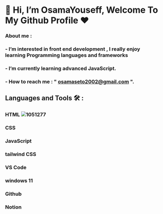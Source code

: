 # 👋 Hi, I’m **OsamaYouseff**, Welcome To My Github Profile ♥

### About me :
### - I’m interested in front end development , I really enjoy learning Programming languages and frameworks 
### - I’m currently learning advanced JavaScript.
### - How to reach me : " osamaseto2002@gmail.com ".
## Languages and Tools 🛠 :
### HTML ![1051277](https://github.com/OsamaYouseff/OsamaYouseff/assets/94643063/54d05613-713d-4b4c-9c0f-45408ddc10aa)

### CSS 
### JavaScript
### tailwind CSS
### VS Code
### windows 11
### Github
### Notion 


